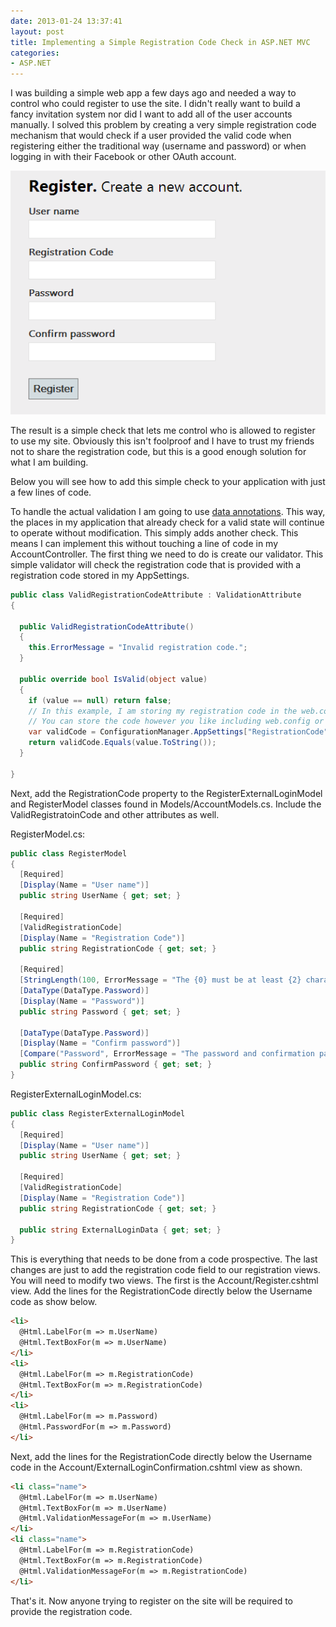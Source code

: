 ```yaml
---
date: 2013-01-24 13:37:41
layout: post
title: Implementing a Simple Registration Code Check in ASP.NET MVC
categories:
- ASP.NET
---
```


I was building a simple web app a few days ago and needed a way to control who could register to use the site. I didn't really want to build a fancy invitation system nor did I want to add all of the user accounts manually. I solved this problem by creating a very simple registration code mechanism that would check if a user provided the valid code when registering either the traditional way (username and password) or when logging in with their Facebook or other OAuth account.

[![registrationcode](/images/2013/01/registrationcode1.png)](/images/2013/01/registrationcode1.png)

The result is a simple check that lets me control who is allowed to register to use my site. Obviously this isn't foolproof and I have to trust my friends not to share the registration code, but this is a good enough solution for what I am building.

Below you will see how to add this simple check to your application with just a few lines of code.

To handle the actual validation I am going to use [data annotations](http://www.asp.net/mvc/tutorials/older-versions/models-(data)/validation-with-the-data-annotation-validators-cs). This way, the places in my application that already check for a valid state will continue to operate without modification. This simply adds another check. This means I can implement this without touching a line of code in my AccountController. The first thing we need to do is create our validator. This simple validator will check the registration code that is provided with a registration code stored in my AppSettings.

```cs
public class ValidRegistrationCodeAttribute : ValidationAttribute
{

  public ValidRegistrationCodeAttribute()
  {
    this.ErrorMessage = "Invalid registration code.";
  }

  public override bool IsValid(object value)
  {
    if (value == null) return false;
    // In this example, I am storing my registration code in the web.conf file.
    // You can store the code however you like including web.config or a database.
    var validCode = ConfigurationManager.AppSettings["RegistrationCode"];
    return validCode.Equals(value.ToString());
  }

}
```

Next, add the RegistrationCode property to the RegisterExternalLoginModel and RegisterModel classes found in Models/AccountModels.cs. Include the ValidRegistratoinCode and other attributes as well.

RegisterModel.cs:

```cs
public class RegisterModel
{
  [Required]
  [Display(Name = "User name")]
  public string UserName { get; set; }

  [Required]
  [ValidRegistrationCode]
  [Display(Name = "Registration Code")]
  public string RegistrationCode { get; set; }

  [Required]
  [StringLength(100, ErrorMessage = "The {0} must be at least {2} characters long.", MinimumLength = 6)]
  [DataType(DataType.Password)]
  [Display(Name = "Password")]
  public string Password { get; set; }

  [DataType(DataType.Password)]
  [Display(Name = "Confirm password")]
  [Compare("Password", ErrorMessage = "The password and confirmation password do not match.")]
  public string ConfirmPassword { get; set; }
}
```

RegisterExternalLoginModel.cs:

```cs
public class RegisterExternalLoginModel
{
  [Required]
  [Display(Name = "User name")]
  public string UserName { get; set; }

  [Required]
  [ValidRegistrationCode]
  [Display(Name = "Registration Code")]
  public string RegistrationCode { get; set; }

  public string ExternalLoginData { get; set; }
}
```

This is everything that needs to be done from a code prospective. The last changes are just to add the registration code field to our registration views. You will need to modify two views. The first is the Account/Register.cshtml view. Add the lines for the RegistrationCode directly below the Username code as show below.

```html
<li>
  @Html.LabelFor(m => m.UserName)
  @Html.TextBoxFor(m => m.UserName)
</li>
<li>
  @Html.LabelFor(m => m.RegistrationCode)
  @Html.TextBoxFor(m => m.RegistrationCode)
</li>
<li>
  @Html.LabelFor(m => m.Password)
  @Html.PasswordFor(m => m.Password)
</li>
```

Next, add the lines for the RegistrationCode directly below the Username code in the Account/ExternalLoginConfirmation.cshtml view as shown.

```html
<li class="name">
  @Html.LabelFor(m => m.UserName)
  @Html.TextBoxFor(m => m.UserName)
  @Html.ValidationMessageFor(m => m.UserName)
</li>
<li class="name">
  @Html.LabelFor(m => m.RegistrationCode)
  @Html.TextBoxFor(m => m.RegistrationCode)
  @Html.ValidationMessageFor(m => m.RegistrationCode)
</li>
```

That's it. Now anyone trying to register on the site will be required to provide the registration code.
